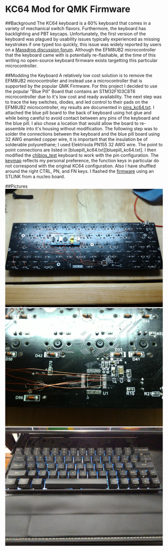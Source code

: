 # KC64 Mod for QMK Firmware

##Background
The KC64 keyboard is a 60% keyboard that comes in a variety of mechanical switch flavors. Furthermore, the keyboard has backlighting and PBT keycaps. Unfortunately, the first version of the keyboard was plagued by usability issues typically experienced as missing keystrokes if one typed too quickly, this issue was widely reported by users on a [Massdrop discussion forum](https://www.massdrop.com/buy/kc64-mechanical-keyboard/talk). Although the EFM8UB2 microcontroller that the keyboard came with is potentially re-flashable, at the time of this writing no open-source keyboard firmware exists targetting this particular microcontroller.

##Modding the Keyboard
A relatively low cost solution is to remove the EFM8UB2 microcontroller and instead use a microcontroller that is supported by the popular QMK Firmware. For this project I decided to use the popular "Blue Pill" Board that contains an STM32F103C8T6 microcontroller due to it's low cost and ready availability. The next step was to trace the key switches, diodes, and led control to their pads on the EFM8UB2 microcontroller, my results are documented in [pins_kc64.txt](pins_kc64.txt). I attached the blue pill board to the back of keyboard using hot glue and while being careful to avoid contact between any pins of the keyboard and the blue pill. I also chose a location that would allow the board to re-assemble into it's housing without modification. The following step was to solder the connections between the keyboard and the blue pill board using 32 AWG enamled copper wire, it is important that the insulation be of solderable polyurethane; I used Elektrisola PN155 32 AWG wire. The point to point connections are listed in [bluepill_kc64.txt][bluepill_kc64.txt]. I then modified the [chibios_test](../keyboards/chibios_test) keyboard to work with the pin configuration. The [keymap](../keyboards/chibios_test/keymaps/default/keymap.c) reflects my personal preference, the function keys in particular do not correspond with the original KC64 configuration. Also I have shuffled around the right CTRL, PN, and FN keys. I flashed the [firmware](chibios_test_stm32_f103_onekey_default.hex) using an STLINK from a nucleo board.

##Pictures
![Mod 0](KC64_Mod_0.jpg)
![Mod 1](KC64_Mod_1.jpg)
![Mod Done](KC64_Mod_Done.jpg)